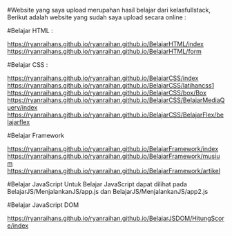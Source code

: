 #Website yang saya upload merupahan hasil belajar dari kelasfullstack, Berikut adalah website yang sudah saya upload secara online :

#Belajar HTML :

https://ryanraihans.github.io/ryanraihan.github.io/BelajarHTML/index
https://ryanraihans.github.io/ryanraihan.github.io/BelajarHTML/form

#Belajar CSS : 

https://ryanraihans.github.io/ryanraihan.github.io/BelajarCSS/index
https://ryanraihans.github.io/ryanraihan.github.io/BelajarCSS/latihancss1
https://ryanraihans.github.io/ryanraihan.github.io/BelajarCSS/box/Box
https://ryanraihans.github.io/ryanraihan.github.io/BelajarCSS/BelajarMediaQuery/index
https://ryanraihans.github.io/ryanraihan.github.io/BelajarCSS/BelajarFlex/belajarflex

#Belajar Framework

https://ryanraihans.github.io/ryanraihan.github.io/BelajarFramework/index
https://ryanraihans.github.io/ryanraihan.github.io/BelajarFramework/musium
https://ryanraihans.github.io/ryanraihan.github.io/BelajarFramework/artikel

#Belajar JavaScript
Untuk Belajar JavaScript dapat dilihat pada BelajarJS/MenjalankanJS/app.js dan BelajarJS/MenjalankanJS/app2.js

#Belajar JavaScript DOM

https://ryanraihans.github.io/ryanraihan.github.io/BelajarJSDOM/HitungScore/index
